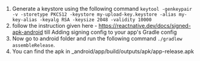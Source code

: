 1. Generate a keystore using the following command `keytool -genkeypair -v -storetype PKCS12 -keystore my-upload-key.keystore -alias my-key-alias -keyalg RSA -keysize 2048 -validity 10000`
2. follow the instruction given here - https://reactnative.dev/docs/signed-apk-android till Adding signing config to your app's Gradle config
3. Now go to android folder and run the following command `./gradlew assembleRelease`.
4. You can find the apk in _android/app/build/outputs/apk/app-release.apk